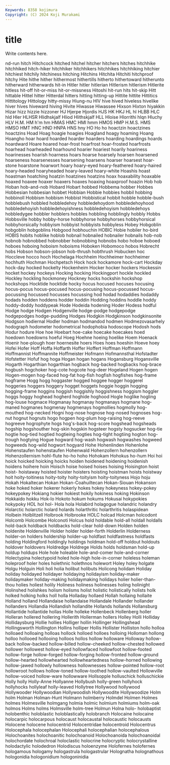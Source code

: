 ```yaml
---
Keywords: 8358 kojimura
Copyright: (C) 2024 Koji Murakami
---
```


# title

Write contents here.



nd-run hitch
Hitchcock hitched hitchel hitcher hitchers hitches hitchhike hitchhiked hitch-hiker hitchhiker
hitchhikers hitchhikes hitchhiking hitchier hitchiest hitchily hitchiness hitching Hitchins Hitchita
Hitchiti hitchproof hitchy Hite hithe hither hithermost hithertills hitherto hithertoward
hitherunto hitherward hitherwards hit-in Hitler hitler hitlerian Hitlerism hitlerism Hitlerite
hitless hit-off hit-or-miss hit-or-missness Hitoshi hit-run hits hit-skip Hitt hittable
Hittel hitter Hitterdal hitters hitting hitting-up Hittite hittite Hittitics Hittitology
Hittology hitty-missy Hiung-nu HIV hive hived hiveless hivelike hiver hives
hiveward hiving Hivite Hiwasse Hiwassee Hixson Hixton hiyakkin Hizar hizz
hizzie hizzoner HJ Hjerpe Hjordis HJS HK HKJ HL hl
HLBB HLC hld Hler HLHSR Hlidhskjalf Hliod Hlithskjalf HLL Hloise
Hlorrithi hlqn Hluchy HLV H.M. HM h'm hm HMAS HMC
HMI hmm HMOS HMP H.M.S. HMS HMSO HMT HNC HND
HNPA HNS hny HO Ho ho hoactzin hoactzines hoactzins Hoad
Hoag hoagie hoagies Hoagland hoagy hoaming Hoang Hoangho hoar hoard
hoarded hoarder hoarders hoarding hoardings hoards hoardward Hoare hoared hoar-frost
hoarfrost hoar-frosted hoarfrosts hoarhead hoarheaded hoarhound hoarier hoariest hoarily hoariness
hoarinesses hoarish hoarness hoars hoarse hoarsely hoarsen hoarsened hoarseness hoarsenesses
hoarsening hoarsens hoarser hoarsest hoar-stone hoarstone hoarwort hoary hoary-eyed hoary-feathered
hoary-haired hoary-headed hoaryheaded hoary-leaved hoary-white Hoashis hoast hoastman hoatching hoatzin
hoatzines hoatzins hoax hoaxability hoaxable hoaxed hoaxee hoaxer hoaxers hoaxes
hoaxing hoaxproof hoazin Hob hob Hoban hob-and-nob Hobard Hobart hobbed
Hobbema hobber Hobbes Hobbesian hobbesian hobbet Hobbian Hobbie hobbies hobbil
hobbing hobbinoll Hobbism hobbism Hobbist Hobbistical hobbit hobble hobble-bush hobblebush
hobbled hobbledehoy hobbledehoydom hobbledehoyhood hobbledehoyish hobbledehoyishness hobbledehoyism hobbledehoys hobbledygee hobbler
hobblers hobbles hobbling hobblingly hobbly Hobbs Hobbsville hobby hobby-horse hobbyhorse
hobbyhorses hobbyhorsical hobbyhorsically hobbyism hobbyist hobbyists hobbyless Hobey Hobgoblin hobgoblin
hobgoblins Hobgood hobhouchin HOBIC Hobie hobiler ho-bird HOBIS hobits hoblike
hoblob hobnail hobnailed hobnailer hobnails hob-nob hobnob hobnobbed hobnobber hobnobbing
hobnobs hobo hoboe hoboed hoboes hoboing hoboism hoboisms Hoboken Hobomoco
hobos Hobrecht hobs Hobson hobson-jobson hob-thrush hobthrush Hobucken hoc Hoccleve
hocco hoch Hochelaga Hochheim Hochheimer hochheimer hochhuth Hochman Hochpetsch Hock
hock hockamore hock-cart Hockday hock-day hocked hockelty Hockenheim Hocker hocker
hockers Hockessin hocket hockey hockeys Hocking hocking Hockingport hockle hockled
Hockley hockling hockmoney Hockney hocks hockshin hockshop hockshops Hocktide hocktide
hocky hocus hocused hocuses hocusing hocus-pocus hocus-pocused hocus-pocusing hocus-pocussed hocus-pocussing
hocussed hocusses hocussing hod hodad hodaddies hodaddy hodads hodden hoddens
hodder hoddin Hodding hoddins hoddle hoddy hoddy-doddy hoddypeak Hode Hodeida
hodening Hoder Hodess hodful Hodge hodge Hodgen Hodgenville hodge-podge hodgepodge
hodgepodges hodge-pudding Hodges Hodgkin Hodgkinson hodgkinsonite Hodgson hodiernal Hodler hodman
hodmandod hodmen Hodmezovasarhely hodograph hodometer hodometrical hodophobia hodoscope Hodosh hods
Hodur hodure Hoe hoe Hoebart hoe-cake hoecake hoecakes hoed hoedown
hoedowns hoeful Hoeg Hoehne hoeing hoelike Hoem Hoenack Hoenir hoe-plough
hoer hoernesite hoers Hoes hoes hoeshin Hoeve hoey Hofei Hofer
Hoff Hoffa Hoffarth Hoffer Hoffert Hoffman Hoffmann Hoffmannist Hoffmannite Hoffmeister
Hofmann Hofmannsthal Hofstadter Hofstetter Hofuf hog hoga Hogan hogan hogans
Hogansburg Hogansville Hogarth Hogarthian hogarthian hogback hog-backed hogbacks hog-brace hogbush
hogchoker hog-cote hogcote hog-deer Hogeland Hogen hogen Hogen-mogen hog-faced hog-fat
hog-fish hogfish hogfishes hog-frame hogframe Hogg hogg hoggaster hogged hoggee
hogger hoggerel hoggeries hoggers hoggery hogget hoggets hoggie hoggin hogging
hogging-frame hoggins hoggish hoggishly hoggishness hoggism hoggler hoggs hoggy hoghead
hogherd hoghide hoghood Hogle hoglike hogling hog-louse hogmace Hogmanay hogmanay
hogmanays hogmane hog-maned hogmanes hogmenay hogmenays hogmollies hogmolly hog-mouthed hog-necked
Hogni hog-nose hognose hog-nosed hognoses hog-nut hognut hognuts hogo hogpen
hog-plum hog-raising hog-reeve hogreeve hogrophyte hogs hog's-back hog-score hogshead hogsheads
hogship hogshouther hog-skin hogskin hogsteer hogsty hogsucker hog-tie hogtie hog-tied
hogtied hogtieing hogties hog-tight hogtiing hogton hog-trough hogtying Hogue hogward
hog-wash hogwash hogwashes hogweed hogweeds hog-wild hogwort hogyard Hohe Hohenlinden
Hohenlohe Hohenstaufen hohenstaufen Hohenwald Hohenzollern hohenzollern Hohenzollernism hohl-flute ho-ho hoho
Hohokam Hohokus ho-hum Hoi hoi hoick hoicked hoicking hoicks hoiden
hoidened hoidening hoidenish hoidens hoihere hoin Hoisch hoise hoised hoises
hoising Hoisington hoist hoist- hoistaway hoisted hoister hoisters hoisting hoistman
hoists hoistway hoit hoity-toitiness hoity-toity hoity-toityism hoity-toityness Hojo hoju Hokah
Hokaltecan Hokan Hokan-Coahuiltecan Hokan-Siouan Hokanson hoke hoked hoker hokerer hokerly
hokes hokey hokeyness hokey-pokey hokeypokey Hokiang hokier hokiest hokily hokiness
hoking Hokinson Hokkaido hokku Hok-lo Hokoto hokum hokums Hokusai hokypokies
hokypoky HOL hol hol- Hola hola Holabird holagogue holandric holandry
Holarctic holarctic holard holards holarthritic holarthritis holaspidean Holbein Holblitzell Holbrook
Holbrooke HOLC holcad Holcman holcodont Holcomb Holcombe Holconoti Holcus hold
holdable hold-all holdall holdalls hold-back holdback holdbacks hold-clear hold-down Holden
holden holdenite Holdenville Holder holder holder-forth Holderlin Holderness holder-on holders
holdership holder-up holdfast holdfastness holdfasts holding Holdingford holdingly holdings holdman
hold-off holdout holdouts holdover holdovers Holdredge Holdrege Holds holds holdsman
hold-up holdup holdups Hole hole holeable hole-and-comer hole-and-corner Holectypina holectypoid
holed hole-high hole-in-corner holeless holeman holeproof holer holes holethnic holethnos
holewort Holey holey holgate Holgu Holguin Holi holi holia holibut
holibuts Holicong holidam Holiday holiday holidayed holidayer holidaying holidayism holiday-maker
holidaymaker holiday-making holidaymaking holidays holier holier-than-thou holies holiest holily Holiness
holiness holinesses holing holinight Holinshed holishkes holism holisms holist holistic
holistically holists holk holked holking holks holl holla Holladay hollaed
Hollah hollaing hollaite Holland holland Hollandaise hollandaise Hollandale Hollander hollander
hollanders Hollandia Hollandish hollandite Hollands hollands Hollansburg Hollantide hollantide hollas
Holle holleke Hollenbeck Hollenberg holler Holleran hollered hollering Hollerith Hollerman
hollers Holley Holli Holliday Hollidaysburg Hollie hollies Holliger hollin Hollinger
Hollingshead Hollingsworth Hollington Hollins holliper Hollis Hollister Holliston hollo holloa
holloaed holloaing holloas hollock holloed holloes holloing Holloman hollong holloo
hollooed hollooing holloos hollos hollow holloware Holloway hollow-back hollow-backed hollow-billed
hollow-cheeked hollow-chested hollowed hollower hollowest hollow-eyed hollowfaced hollowfoot hollow-footed hollow-forge
hollow-forged hollow-forging hollow-fronted hollow-ground hollow-hearted hollowhearted hollowheartedness hollow-horned hollowing hollow-jawed
hollowly hollowness hollownesses hollow-pointed hollow-root hollowroot hollows hollow-toned hollow-toothed hollow-vaulted
Hollowville hollow-voiced hollow-ware hollowware Hollsopple holluschick holluschickie Holly holly Holly-Anne
Hollyanne Hollybush holly-green hollyhock hollyhocks hollyleaf holly-leaved Hollytree Hollywood hollywood
Hollywooder Hollywoodian Hollywoodish Hollywoodite Hollywoodize Holm holm Holman Holman-Hunt Holmann
holmberry Holmdel Holmen Holmes holmes Holmesville holmgang holmia holmic holmium
holmiums holm-oak holmos Holms holms Holmsville holm-tree Holmun Holna holo-
holobaptist holobenthic holoblastic holoblastically holobranch Holocaine holocaine holocarpic holocarpous holocaust
holocaustal holocaustic holocausts Holocene holocene holocentrid Holocentridae holocentroid Holocentrus Holocephala
holocephalan Holocephali holocephalian holocephalous Holochoanites holochoanitic holochoanoid Holochoanoida holochoanoidal holochordate
holochroal holoclastic holocrine holocryptic holocrystalline holodactylic holodedron Holodiscus holoenzyme Holofernes
holofernes hologamous hologamy hologastrula hologastrular Holognatha holognathous hologonidia hologonidium hologoninidia

